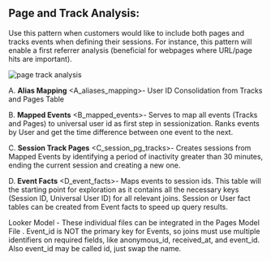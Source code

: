 ## Page and Track Analysis: 

Use this pattern when customers would like to include both pages and tracks events when defining their sessions. For instance, this pattern will enable a first referrer analysis (beneficial for webpages where URL/page hits are important).

![page track analysis](https://lh5.googleusercontent.com/BCv54yGFDmGdWvpYU-sKM5oxtw1C2KIYPg2YVrN1eyySDDkS4UMwTJYIW3kSplRgvKUluxWB-G8t5Ws=w1411-h646)

A. **Alias Mapping** <A_aliases_mapping>- User ID Consolidation from Tracks and Pages Table 

B. **Mapped Events** <B_mapped_events>- Serves to map all events (Tracks and Pages) to universal user id as first step in sessionization. Ranks events by User and get the time difference between one event to the next. 

C. **Session Track Pages** <C_session_pg_tracks>- Creates sessions from Mapped Events by identifying a period of inactivity greater than 30 minutes, ending the current session and creating a new one.

D. **Event Facts** <D_event_facts>- Maps events to session ids. This table will the starting point for exploration as it contains all the necessary keys (Session ID, Universal User ID) for all relevant joins. Session or User fact tables can be created from Event facts to speed up query results. 

Looker Model - These individual files can be integrated in the Pages Model File <pages>. Event_id is NOT the primary key for Events, so joins must use multiple identifiers on required fields, like anonymous_id, received_at, and event_id. Also event_id may be called id, just swap the name.